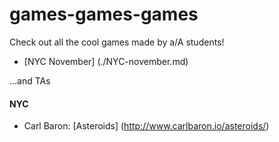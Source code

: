 # games-games-games
Check out all the cool games made by a/A students!

+ [NYC November] (./NYC-november.md)




...and TAs

#### NYC
+ Carl Baron: [Asteroids] (http://www.carlbaron.io/asteroids/)
